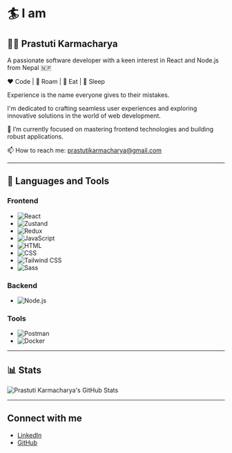 # 🏄‍ I am

## 🧑‍💻 Prastuti Karmacharya
A passionate software developer with a keen interest in React and Node.js from Nepal 🇳🇵

❤️ Code | 🖤 Roam | 💙 Eat | 💚 Sleep

Experience is the name everyone gives to their mistakes.

I'm dedicated to crafting seamless user experiences and exploring innovative solutions in the world of web development.

🌱 I’m currently focused on mastering frontend technologies and building robust applications.

📫 How to reach me: [prastutikarmacharya@gmail.com](mailto:prastutikarmacharya@gmail.com)

---

## 🧰 Languages and Tools

### Frontend
- ![React](https://img.shields.io/badge/React-61DAFB?style=flat&logo=react&logoColor=black)
- ![Zustand](https://img.shields.io/badge/Zustand-007ACC?style=flat&logo=zustand&logoColor=white)
- ![Redux](https://img.shields.io/badge/Redux-764ABC?style=flat&logo=redux&logoColor=white)
- ![JavaScript](https://img.shields.io/badge/JavaScript-F7DF1E?style=flat&logo=javascript&logoColor=black)
- ![HTML](https://img.shields.io/badge/HTML-E34F26?style=flat&logo=html5&logoColor=white)
- ![CSS](https://img.shields.io/badge/CSS-1572B6?style=flat&logo=css3&logoColor=white)
- ![Tailwind CSS](https://img.shields.io/badge/Tailwind%20CSS-06B6D4?style=flat&logo=tailwind-css&logoColor=white)
- ![Sass](https://img.shields.io/badge/Sass-CC6699?style=flat&logo=sass&logoColor=white)

### Backend
- ![Node.js](https://img.shields.io/badge/Node.js-339933?style=flat&logo=node.js&logoColor=white)

### Tools
- ![Postman](https://img.shields.io/badge/Postman-FF6C37?style=flat&logo=postman&logoColor=white)
- ![Docker](https://img.shields.io/badge/Docker-2496ED?style=flat&logo=docker&logoColor=white)

---

## 📊 Stats

![Prastuti Karmacharya's GitHub Stats](https://github-readme-stats.vercel.app/api?username=prastuti27&show_icons=true&hide_title=true&count_private=true&hide=prs)

---

## Connect with me
- [LinkedIn](https://www.linkedin.com/in/prastuti-karmacharya-714287190/)
- [GitHub](https://github.com/prastuti27)
